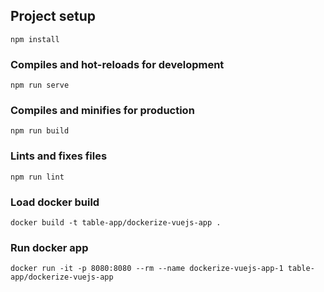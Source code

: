 ## Project setup
```
npm install
```

### Compiles and hot-reloads for development
```
npm run serve
```

### Compiles and minifies for production
```
npm run build
```

### Lints and fixes files
```
npm run lint
```

### Load docker build
```
docker build -t table-app/dockerize-vuejs-app .
```

### Run docker app
```
docker run -it -p 8080:8080 --rm --name dockerize-vuejs-app-1 table-app/dockerize-vuejs-app
```